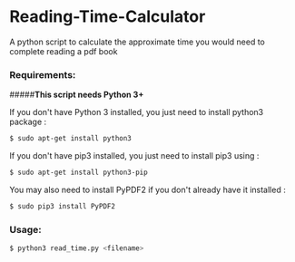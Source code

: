 # Reading-Time-Calculator
A python script to calculate the approximate time you would need to complete reading a pdf book

### Requirements:

#####**This script needs Python 3+**

If you don't have Python 3 installed, you just need to install python3 package :

```bash
$ sudo apt-get install python3
```

If you don't have pip3 installed, you just need to install pip3 using :

```bash
$ sudo apt-get install python3-pip
```

You may also need to install PyPDF2 if you don't already have it installed :
```bash
$ sudo pip3 install PyPDF2

```
### Usage:

```bash
$ python3 read_time.py <filename>
```
